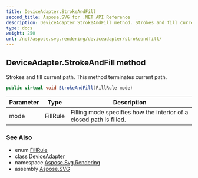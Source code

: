 ```yaml
---
title: DeviceAdapter.StrokeAndFill
second_title: Aspose.SVG for .NET API Reference
description: DeviceAdapter StrokeAndFill method. Strokes and fill current path. This method terminates current path
type: docs
weight: 250
url: /net/aspose.svg.rendering/deviceadapter/strokeandfill/
---
```

## DeviceAdapter.StrokeAndFill method

Strokes and fill current path. This method terminates current path.

```csharp
public virtual void StrokeAndFill(FillRule mode)
```

| Parameter | Type | Description |
| --- | --- | --- |
| mode | FillRule | Filling mode specifies how the interior of a closed path is filled. |

### See Also

* enum [FillRule](../../../aspose.svg.drawing/fillrule/)
* class [DeviceAdapter](../)
* namespace [Aspose.Svg.Rendering](../../../aspose.svg.rendering/)
* assembly [Aspose.SVG](../../../)
